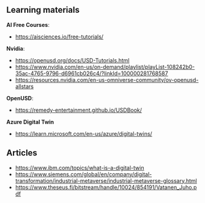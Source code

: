 ## Learning materials

**AI Free Courses**:
- https://aisciences.io/free-tutorials/

**Nvidia**:
- https://openusd.org/docs/USD-Tutorials.html
- https://www.nvidia.com/en-us/on-demand/playlist/playList-108242b0-35ac-4765-9796-d6961cb026c4/?linkId=100000281768587
- https://resources.nvidia.com/en-us-omniverse-community/ov-openusd-allstars

**OpenUSD**:
- https://remedy-entertainment.github.io/USDBook/

**Azure Digital Twin**
- https://learn.microsoft.com/en-us/azure/digital-twins/

## Articles
- https://www.ibm.com/topics/what-is-a-digital-twin
- https://www.siemens.com/global/en/company/digital-transformation/industrial-metaverse/industrial-metaverse-glossary.html
- https://www.theseus.fi/bitstream/handle/10024/854191/Vatanen_Juho.pdf

